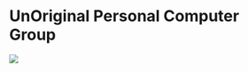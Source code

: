 # UnOriginal Personal Computer Group

<img src="https://res.cloudinary.com/dfab7jmpb/image/upload/r_30/Screenshot_2024-01-30_1.05.54_PM_cpryjm.png">
